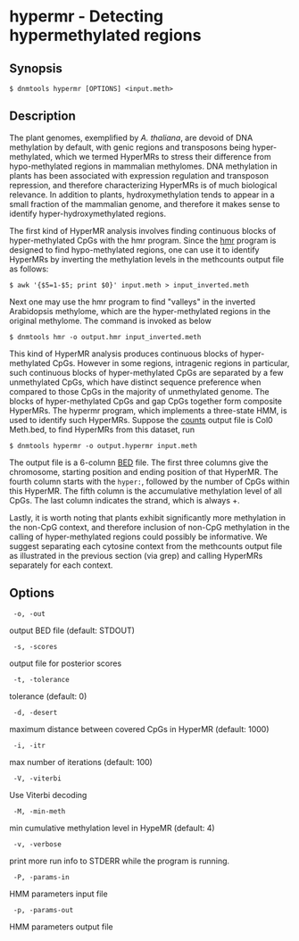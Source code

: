 # hypermr - Detecting hypermethylated regions

## Synopsis
```
$ dnmtools hypermr [OPTIONS] <input.meth>
```

## Description

The plant genomes, exemplified by *A. thaliana*, are devoid of DNA
methylation by default, with genic regions and transposons being
hyper-methylated, which we termed HyperMRs to stress their difference
from hypo-methylated regions in mammalian methylomes. DNA methylation
in plants has been associated with expression regulation and
transposon repression, and therefore characterizing HyperMRs is of
much biological relevance. In addition to plants, hydroxymethylation
tends to appear in a small fraction of the mammalian genome, and
therefore it makes sense to identify hyper-hydroxymethylated regions.

The first kind of HyperMR analysis involves finding continuous blocks
of hyper-methylated CpGs with the hmr program. Since the
[hmr](../hmr) program is designed to find hypo-methylated
regions, one can use it to identify HyperMRs by inverting the
methylation levels in the methcounts output file as follows:

```
$ awk '{$5=1-$5; print $0}' input.meth > input_inverted.meth
```

Next one may use the hmr program to find "valleys" in the inverted
Arabidopsis methylome, which are the hyper-methylated regions in the
original methylome. The command is invoked as below

```
$ dnmtools hmr -o output.hmr input_inverted.meth
```

This kind of HyperMR analysis produces continuous blocks of
hyper-methylated CpGs. However in some regions, intragenic regions in
particular, such continuous blocks of hyper-methylated CpGs are
separated by a few unmethylated CpGs, which have distinct sequence
preference when compared to those CpGs in the majority of unmethylated
genome. The blocks of hyper-methylated CpGs and gap CpGs together form
composite HyperMRs. The hypermr program, which implements a
three-state HMM, is used to identify such HyperMRs. Suppose the
[counts](../counts) output file is Col0 Meth.bed, to
find HyperMRs from this dataset, run

```
$ dnmtools hypermr -o output.hypermr input.meth
```

The output file is a 6-column
[BED](https://en.wikipedia.org/wiki/BED_(file_format))  file. The
first three columns give the chromosome, starting position and ending
position of that HyperMR.  The fourth column starts with the `hyper:`,
followed by the number of CpGs within this HyperMR. The fifth column
is the accumulative methylation level of all CpGs. The last column
indicates the strand, which is always +.

Lastly, it is worth noting that plants exhibit significantly more
methylation in the non-CpG context, and therefore inclusion of non-CpG
methylation in the calling of hyper-methylated regions could possibly
be informative. We suggest separating each cytosine context from the
methcounts output file as illustrated in the previous section (via
grep) and calling HyperMRs separately for each context.

## Options

```
 -o, -out
```
output BED file (default: STDOUT)

```
 -s, -scores
```
output file for posterior scores

```
 -t, -tolerance
```
tolerance (default: 0)

```
 -d, -desert
```
maximum distance between covered CpGs in HyperMR (default: 1000)

```
 -i, -itr
```
max number of iterations (default: 100)

```
 -V, -viterbi
```
Use Viterbi decoding

```
 -M, -min-meth
```
min cumulative methylation level in HypeMR (default: 4)
```
 -v, -verbose
```
print more run info to STDERR while the program is running.
```
 -P, -params-in
```
HMM parameters input file
```
 -p, -params-out
```
HMM parameters output file

